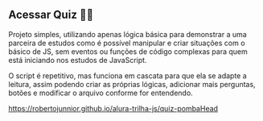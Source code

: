 ## Acessar Quiz 👩🏻

Projeto simples, utilizando apenas lógica básica para demonstrar a uma parceira de estudos como é possível manipular e criar situações com o básico de JS, sem eventos ou funções de código complexas para quem está iniciando nos estudos de JavaScript.

O script é repetitivo, mas funciona em cascata para que ela se adapte a leitura, assim podendo criar as próprias lógicas, adicionar mais perguntas, botões e modificar o arquivo conforme for entendendo.

https://robertojunnior.github.io/alura-trilha-js/quiz-pombaHead
